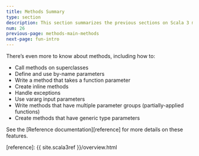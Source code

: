 ```yaml
---
title: Methods Summary
type: section
description: This section summarizes the previous sections on Scala 3 methods.
num: 26
previous-page: methods-main-methods
next-page: fun-intro
---
```




There’s even more to know about methods, including how to:

- Call methods on superclasses
- Define and use by-name parameters
- Write a method that takes a function parameter
- Create inline methods
- Handle exceptions
- Use vararg input parameters
- Write methods that have multiple parameter groups (partially-applied functions)
- Create methods that have generic type parameters

See the [Reference documentation][reference] for more details on these features.



[reference]: {{ site.scala3ref }}/overview.html
